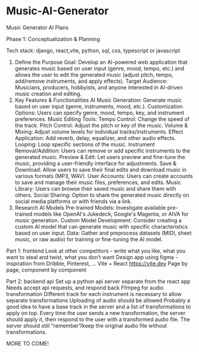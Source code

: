 # Music-AI-Generator

Music Generator AI Plans

Phase 1: Conceptualization & Planning

Tech stack: django, react,vite, python, sql, css, typescript or javascript
1. Define the Purpose
Goal: Develop an AI-powered web application that generates music based on user input (genre, mood, tempo, etc.) and allows the user to edit the generated music (adjust pitch, tempo, add/remove instruments, and apply effects).
Target Audience: Musicians, producers, hobbyists, and anyone interested in AI-driven music creation and editing.
2. Key Features & Functionalities
AI Music Generation: Generate music based on user input (genre, instruments, mood, etc.).
Customization Options: Users can specify genre, mood, tempo, key, and instrument preferences.
Music Editing Tools:
Tempo Control: Change the speed of the track.
Pitch Control: Adjust the pitch or key of the music.
Volume & Mixing: Adjust volume levels for individual tracks/instruments.
Effect Application: Add reverb, delay, equalizer, and other audio effects.
Looping: Loop specific sections of the music.
Instrument Removal/Addition: Users can remove or add specific instruments to the generated music.
Preview & Edit: Let users preview and fine-tune the music, providing a user-friendly interface for adjustments.
Save & Download: Allow users to save their final edits and download music in various formats (MP3, WAV).
User Accounts: Users can create accounts to save and manage their music files, preferences, and edits.
Music Library: Users can browse their saved music and share them with others.
Social Sharing: Option to share the generated music directly on social media platforms or with friends via a link.
3. Research AI Models
Pre-trained Models: Investigate available pre-trained models like OpenAI's Jukedeck, Google's Magenta, or AIVA for music generation.
Custom Model Development: Consider creating a custom AI model that can generate music with specific characteristics based on user input.
Data: Gather and preprocess datasets (MIDI, sheet music, or raw audio) for training or fine-tuning the AI model.

Part 1: frontend
Look at other competitors - write what you like, what you want to steal and twist, what you don’t want
Design app using figma - inspiration from Dribble, Pinterest, …
Vite + React https://vite.dev
Page by page, component by component

Part 2: backend api
Set up a python api server separate from the react app
Needs accept api requests, and respond back
Ffmpeg for audio transformation
Different track for each instrument is necessary to allow separate transformations
Uploading of audio should be allowed
Probably a good idea to have a base track in the server and a list of transformations to apply on top. Every time the user sends a new transformation, the server should apply it, then respond to the user with a transformed audio file. The server should still “remember”/keep the original audio file without transformations.

MORE TO COME!
